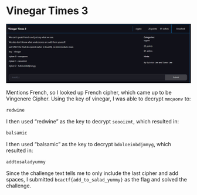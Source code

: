 # Vinegar Times 3

![](../images/vinegar-times-3-part-1.png)


Mentions French, so I looked up French cipher, which came up to be Vingenere Cipher. Using the key of vinegar, I was able to decrypt `mmqaonv` to:

```txt
redwine
```

I then used “redwine” as the key to decrypt `seooizmt`, which resulted in: 

```txt
balsamic
```

I then used “balsamic” as the key to decrypt `bdoloeinbdjmmyg`, which resulted in: 

```txt
addtosaladyummy
```

Since the challenge text tells me to only include the last cipher and add spaces, I submitted `bcactf{add_to_salad_yummy}` as the flag and solved the challenge.
